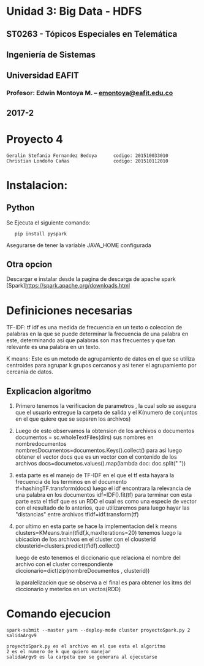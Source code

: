 # Unidad 3: Big Data - HDFS
## ST0263 - Tópicos Especiales en Telemática
## Ingeniería de Sistemas
## Universidad EAFIT
### Profesor: Edwin Montoya M. – emontoya@eafit.edu.co
## 2017-2


# Proyecto 4


    Geralin Stefania Fernandez Bedoya      codigo: 201510033010
    Christian Londoño Cañas                codigo: 201510112010



# Instalacion:

 
 ## Python 
 Se Ejecuta el siguiente comando:
 ```
    pip install pyspark
 ```
 Asegurarse de tener la variable JAVA_HOME configurada
    
 ## Otra opcion
 Descargar e instalar desde la pagina de descarga de apache spark 
 [Spark]https://spark.apache.org/downloads.html


# Definiciones necesarias

 TF-IDF:
 tf idf es  una medida de frecuencia en un texto o coleccion de palabras en la que se puede determinar la frecuencia de una palabra en este, determinando asi que palabras son mas frecuentes 
 y que tan relevante es una palabra en un texto.

 K means:
 Este es un metodo de agrupamiento de datos en el que se utiliza centroides para agrupar k grupos cercanos y asi tener el agrupamiento por cercania de datos.


 ## Explicacion algoritmo
 1. Primero tenemos la verificacion de parametros , la cual solo se asegura que el usuario entregue la carpeta de salida y el K(numero de conjuntos en el que quiere que se separen los archivos)

 2. Luego de esto observamos la obtension de los archivos o documentos 
        documentos = sc.wholeTextFiles(dirs)
    sus nombres en nombredocumentos  
        nombresDocumentos=documentos.Keys().collect()
    para asi luego obtener el vector docs que es un vector con el contenido de los archivos
        docs=documetos.values().map(lambda doc: doc.split(" "))


 3. esta parte es el manejo de TF-IDF  en el que el tf esta hayara la frecuencia de los terminos en el documento
        tf=hashingTF.transform(docs)
    luego el idf encontrara la relevancia de una palabra en los documentos
        idf=IDF().fit(tf)
    para terminar con esta parte esta el tfidf que es un RDD el cual es como una especie de vector con el resultado de lo anterios, que utilizaremos para luego hayar las "distancias" entre archivos
        tfidf=idf.transform(tf)

 4. por ultimo en esta parte se hace la implementacion del k means 
        clusters=KMeans.train(tfidf,k,maxIterations=20)
    tenemos luego la ubicacion de los archivos en el cluster con el clousterid
        clousterid=clusters.predict(tfidf).collect()
    
    luego de esto tenemos el diccionario que relaciona el nombre del archivo con el cluster correspondiente
        diccionario=dict(zip(nombreDocumentos , clusterid))

    la paralelizacion que se observa a el final es para obtener los itms del diccionario y meterlos en un vectos(RDD)


# Comando ejecucion
    spark-submit --master yarn --deploy-mode cluster proyectoSpark.py 2 salidaArgv9
 
    proyectoSpark.py es el archivo en el que esta el algoritmo 
    2 es el numero de k que quiero manejar
    salidaArgv9 es la carpeta que se generara al ejecutarse
